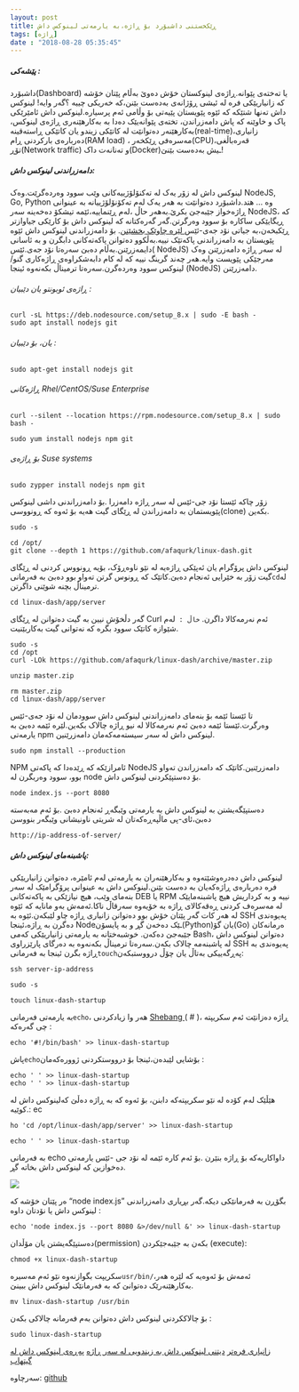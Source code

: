 ```yaml
---
layout: post
title: ڕێکخستنی داشبۆرد بۆ ڕاژە،بە یارمەتی لینوکس داش
tags: [ڕاژە]
date : "2018-08-28 05:35:45"
---
```


##### پێشەکی :

داشبۆرد(Dashboard) یا تەختەی پێوانە.ڕاژەی لینوکستان خۆش دەوێ بەڵام پێتان خۆشە کە زانیاریێکی فرە لە ئیشی ڕۆژانەی بەدەست بێنن،کە خەریکی چییە ؟گەر وایە! لینوکس داش تەنها شتێکە کە ئێوە پێویستان پێیەتی بۆ وڵامی ئەم پرسیارە.لینوکس داش ئامێرێکی پاک و خاوێنە کە پاش دامەزراندن، تختەی پێوانەیێک دەدا بە بەکارهێنەری ڕاژەی لینوکس، بەکارهێنەر دەتوانێت لە کاتێکی زیندو یان کاتێکی ڕاستەقینە(real-time)،زانیاری دەربارەی بارکردنی ڕام(RAM load) ، مەسرەفی ڕێکخەر(CPU)،قەرەباڵغی تۆڕ(Network traffic) و تەنانەت داک(Docker)ـیش بەدەست بێنێ!

##### دامەزراندنی لینوکس داش:

لینوکس داش لە زۆر یەک لە تەکنۆلۆژییەکانی وێب سوود وەردەگرێت.وەک NodeJS, Go, Python وە … هتد.داشبۆرد دەتوانێت بە هەر یەک لەم تەکۆنۆلۆژییانە بە عینوانی ڕاژەخواز جێبەجێ بکرێ.بەهەر حاڵ ،لەم ڕێنماییە،ئێمە تیشکۆ دەخەینە سەر NodeJS، کە ڕیگایێکی ساکارە بۆ سوود وەرگرتن.گەر گەرەکتانە کە لینوکس داش بۆ کارێکی جیاوازتر ڕێکبخەن،بە جیاتی نۆد جەی-ئێس[ لێرە چاوێک بخشێنن](https://github.com/afaqurk/linux-dash).
بۆ دامەزراندنی لینوکس داش ئێوە پێویستان بە دامەزراندنی پاکەتێک نییە.بەڵکوو دەتوانن پاکەتەکانی دابگرن و بە ئاسانی دایمەزرێنن.بەڵام دەبێ سەرەتا نۆد جەی.ئێس( NodeJS) لە سەر ڕاژە دامەزرێنن وەک مەرجێکی پێویست وایە.هەر چەند گرینگ نییە کە لە کام دابەشکراوەی ڕاژەکاری گنو/لینوکس سوود وەردەگرن.سەرەتا ترمیناڵ بکەنەوە ئینجا (NodeJS) دامەزرێنن.

###### ڕاژەی ئوبونتو یان دێبیان :

```shell
curl -sL https://deb.nodesource.com/setup_8.x | sudo -E bash -
sudo apt install nodejs git
```

###### یان، بۆ دێبیان :

```shell
sudo apt-get install nodejs git
```

###### ڕاژەکانی Rhel/CentOS/Suse Enterprise

```shell
curl --silent --location https://rpm.nodesource.com/setup_8.x | sudo bash -

sudo yum install nodejs npm git
```

###### بۆ ڕاژەی Suse systems

```shell
sudo zypper install nodejs npm git
```

زۆر چاکە ئێستا نۆد جی-ئێس لە سەر ڕاژە دامەزرا .بۆ دامەزراندنی داشی لینوکس پێویستمان بە دامەزراندن لە ڕێگای گیت هەیە بۆ ئەوە کە ڕونووسی(clone) بکەین.

```shell
sudo -s

cd /opt/
git clone --depth 1 https://github.com/afaqurk/linux-dash.git
```

لینوکس داش پرۆگرام یان ئەپێکی ڕاژەیە لە نێو ناوەڕۆک، بۆیە ڕونووس کردنی لە ڕێگای گیت زۆر بە خێرایی ئەنجام دەبێ.کاتێک کە ڕونوس گرتن تەواو بوو دەبێ بە فەرمانی` cd `لە ترمیناڵ بچنە شوێنی داگرتن.

```shell
cd linux-dash/app/server
```

گەر دڵخۆش نیین بە گیت دەتوانن لە ڕێگای Curl ئەم نەرمەکالا داگرن.
`خاڵ : `لەم شێوازە کاتێک سوود بگرە کە نەتوانی گیت بەکاربێنیت.

```shell
sudo -s
cd /opt
curl -LOk https://github.com/afaqurk/linux-dash/archive/master.zip

unzip master.zip

rm master.zip
cd linux-dash/app/server
```

تا ئێستا ئێمە بۆ بنەمای دامەزراندنی لینوکس داش سوودمان لە نۆد جەی-ئێس وەرگرت.ئێستا ئێمە دەبێ ئەم نەرمەکالا لە نیو ڕاژە چالاک بکەین.لێرە ئێمە دەبێ بە یارمەتی npm لینوکس داش لە سەر سیستەمەکەمان دامەزرێنین.

```shell
sudo npm install --production
```

NPM ئامرازێکە کە ڕێدەدا کە پاکەتی NodeJS دامەزرێنین.کاتێک کە دامەزراندن تەواو بوو، سوود وەربگرن لە node بۆ دەستپێکردنی لینوکس داش.

```shell
node index.js --port 8080
```

دەستپێگەیشتن بە لینوکس داش بە یارمەتی وێبگەڕ ئەنجام دەبێ .بۆ ئەم مەبەستە دەبێ،ئای-پی ماڵپەڕەکەتان لە شریتی ناونیشانی وێبگەر بنووسن

```shell
http://ip-address-of-server/
```

##### پاشبنەمای لینوکس داش:

لینوکس داش دەدرەوشێتەوە و بەکارهێنەران بە یارمەتی لەم ئامێرە، دەتوانن زانیاریێکی فرە دەربارەی ڕاژەکەیان بە دەست بێنن.لینوکس داش بە عینوانی پرۆگرامێک لە سەر بنەمای وێب، هیچ نیازێکی بە پاکەتەکانی DEB یا RPM نییە و بە کرداریش هیچ پاشبنەمایێک لە مەسرەف کردنی ڕەقەکالای ڕاژە بە خۆیەوە سەرقاڵ ناکا.ئەمەش بەو مانایە کە ئێوە لە هەر کات گەر پێتان خۆش بوو دەتوانن زانیاری ڕاژە چاو لێبکەن.ئێوە بە SSH پەیوەندی دەگرن بە ڕاژە،ئینجا Nodeـێک دەخەن گڕ و بە پایسۆن(Python)یان گۆ(Go) ەرمانەکان جێبەجێ دەکەن.
خوشبەختانە بە یارمەتی زانیاریێکی کەمی Bash، دەتوانن لینوکس داش لە پاشبنەمە چالاک بکەن.سەرەتا ترمیناڵ بکەنەوە بە دەرگای پارێزراوی SSH پەیوەندی بە ڕاژە بگرن ئینجا بە فەرمانی` touch `پەڕگەییکی بەتاڵ یان چۆڵ درووستبکەن:

```shell
ssh server-ip-address

sudo -s 

touch linux-dash-startup
```

بە یارمەتی فەرمانی` echo `، هەر وا زیادکردنی [Shebang ](https://en.wikipedia.org/wiki/Shebang_(Unix))( # )، ڕاژە دەزانێت ئەم سکریپتە چی گەرەکە :

```shell
echo '#!/bin/bash' >> linux-dash-startup
```

پاش` echo `بۆشایی لێبدەن،ئینجا بۆ درووستکردنی ژوورەکەمان :

```shell
echo ' ' >> linux-dash-startup
echo ' ' >> linux-dash-startup
```

هێڵێک لەم کۆدە لە نێو سکریپتەکە دابنن، بۆ ئەوە کە بە ڕاژە دەڵێ کەلینوکس داش لە کوێیە.:
ec

```shell
ho 'cd /opt/linux-dash/app/server' >> linux-dash-startup

echo ' ' >> linux-dash-startup
```

بە فەرمانی echo داواکاریەکە بۆ ڕاژە بنێرن .بۆ ئەم کارە ئێمە لە نۆد جی -ئێس یارمەتی دەخوازین کە لینوکس داش بخاتە گڕ.

![](/server/images/10.png)

ەر پێتان خۆشە کە “node index.js” بگۆڕن بە فەرمانێکی دیکە.گەر بڕیاری دامەزراندنی لینوکس داش یا نۆدتان داوە :

```shell
echo 'node index.js --port 8080 &>/dev/null &' >> linux-dash-startup
```

دەستپێگەیشتن یان مۆڵدان(permission) بکەن بە جێبەجێکردن (execute):

```shell
chmod +x linux-dash-startup
```

سکریپت بگوازنەوە نێو ئەم مەسیرە` usr/bin/ `،ئەمەش بۆ ئەوەیە کە لێرە هەر بەکارهێنەرێک دەتوانێ کە بە فەرمانێک لینوکس داش ببینێ.

```shell
mv linux-dash-startup /usr/bin
```

بۆ چالاککردنی لینوکس داش دەتوانن بەم فەرمانە چالاکی بکەن :

```shell
sudo linux-dash-startup
```

[زانیاری فرەتر](https://github.com/afaqurk/linux-dash/wiki)
[دیتنی لینوکس داش بە زیندویی لە سەر ڕاژە](https://afaqurk.github.io/linux-dash/#/system-status)
[پەڕەی لینوکس داش لە گیتهاب](https://github.com/afaqurk/linux-dash)



سەرچاوە: [github](https://github.com/afaqurk/linux-dash/wiki) 